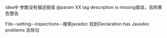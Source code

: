 idea中 参数没有描述报错 @param XX tag description is missing错误，去除黄色警告

File--setting--inspections--搜索javadoc 找到Declaration has Javadoc problems 去除勾

